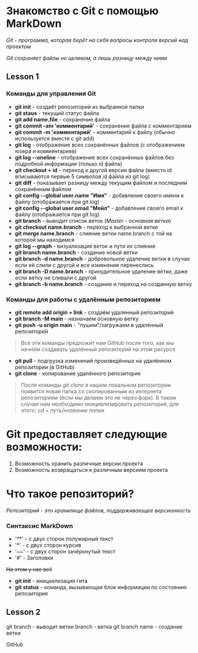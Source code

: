 # Знакомство с Git с помощью MarkDown

*Git - программа, которая берёт на себя вопросы контроля версий над проектом*

*Git сохраняет файлы не целиком, а лишь разницу между ними*

## Lesson 1

### **Команды для управления Git**
* **git init** - создаёт репозиторий из выбранной папки
* **git staus** - текущий статус файла
* **git add name.file** - сохранение файла
* **git commit -am 'комментарий'** - сохранение файла с комментарием
* **git commit -m 'комментарий'** - комментарий к файлу (обычно используется вместе с git add)
* **git log** - отображение всех сохранённых файлов (с отображением юзера и комментариев)
* **git log --oneline** - отображение всех сохранённых файлов без подробной информации (только id файла)
* **git checkout + id** - переход к другой версии файла (вместо id вписываются первые 5 символов id файла из git log)
* **git diff** - показывает разницу между текущим файлом и последним сохранённым файлом
* **git config --global user.name "Имя"** - добавление своего имени к файлу (отображается при git log)
* **git config --global user.email "Мейл"** - добавление своего email к файлу (отображается при git log)
* **git branch** - выводит список веток (*Master - основная ветка*)
* **git checkout name.branch** - переход к выбранной ветке
* **git merge name.branch** - слияние ветки name.branch с той на которой мы находимся
* **git log --graph** - визуализация веток и пути их слияния
* **git branch name.branch** - создание новой ветки
* **git branch -d name.branch** - добровольное удаление ветки в случае если её слили с другой и все изменения перенеслись
* **git branch -D name.branch** - принудительное удаление ветки, даже если ветку не сливали с другой 
* **git branch -b name.branch** - создание и переход на созданную ветку

### **Команды для работы с удалённым репозиторием**
* **git remote add origin + link** - создаём удаленный репозиторий
* **git branch -M main** - назначаем основную ветку
* **git push -u origin main** - "пушим"/загружаем в удалённый репозиторий

> Все эти команды предложит нам GitHub после того, как мы начнём создавать удалённый репозиторий на этом ресурсе

* **git pull** - подгрузка изменений произведённых на удалённом репозитории (в GitHub)
* **git clone** - копирование удалённого репозитория
> После команды *git clone* в нашем локальном репозитории появится новая папка со скопированным из интернета репозиторием (если мы делаем это не через форк). В таком случае нам необходимо инициализировать репозиторий, для этого:
*cd + путь/название папки*

# Git предоставляет следующие возможности:
1. Возможность хранить различные версии проекта
2. Возможность возвращаться к различным версиям проекта

# Что такое репозиторий?
*Репозиторий - это хранилище файлов, поддерживающее версионность*

### Синтаксис MarkDown
* '**' - с двух сторон полужирный текст
* '*' - с двух сторон курсив
* '~~' - c двух сторон зачёркнутый текст
* '#' - Заголовки

~~На этом у нас всё~~

* **git init** - инициализация гита
* **git status** - команда, вызывающая блок информации по состоянию репозитория
## Lesson 2
git branch - выводит ветки
branch - ветка
git branch name - создание ветки

GitHub

